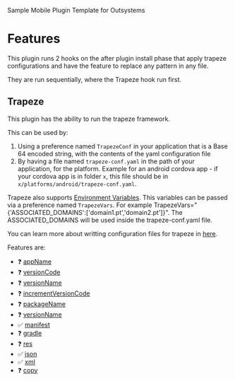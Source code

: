 Sample Mobile Plugin Template for Outsystems

# Features
This plugin runs 2 hooks on the after plugin install phase that apply trapeze configurations and have the feature to replace any pattern in any file.

They are run sequentially, where the Trapeze hook run first.
## Trapeze
This plugin has the ability to run the trapeze framework.

This can be used by:
1. Using a preference named `TrapezeConf` in your application that is a Base 64 encoded string, with the contents of the yaml configuration file
2. By having a file named `trapeze-conf.yaml` in the path of your application, for the platform. Example for an android cordova app - if your cordova app is in folder `x`, this file should be in `x/platforms/android/trapeze-conf.yaml`.

Trapeze also supports [Environment Variables](https://trapeze.dev/docs/Operations/getting-started#variables-and-environment-variables). This variables can be passed via a preference named `TrapezeVars`. For example TrapezeVars="{'ASSOCIATED_DOMAINS':['domain1.pt','domain2.pt']}". The ASSOCIATED_DOMAINS will be used inside the trapeze-conf.yaml file.

You can learn more about writting configuration files for trapeze in [here](https://trapeze.dev/docs/Operations/getting-started#writing-configuration-files).

Features are:
* :question:	[appName](https://trapeze.dev/docs/Operations/android#appName)
* :question:	[versionCode](https://trapeze.dev/docs/Operations/android#versionCode)
* :question:	[versionName](https://trapeze.dev/docs/Operations/android#versionName)
* :question:	[incrementVersionCode](https://trapeze.dev/docs/Operations/android#incrementVersionCode)
* :question:	[packageName](https://trapeze.dev/docs/Operations/android#packageName)
* :question:	[versionName](https://trapeze.dev/docs/Operations/android#manifest)
* :white_check_mark:	[manifest](https://trapeze.dev/docs/Operations/android#manifest)
* :question:	[gradle](https://trapeze.dev/docs/Operations/android#gradle)
* :question:	[res](https://trapeze.dev/docs/Operations/android#res)
* :white_check_mark:	[json](https://trapeze.dev/docs/Operations/android#json)
* :white_check_mark:	[xml](https://trapeze.dev/docs/Operations/android#xml)
* :question:	[copy](https://trapeze.dev/docs/Operations/android#copy)

